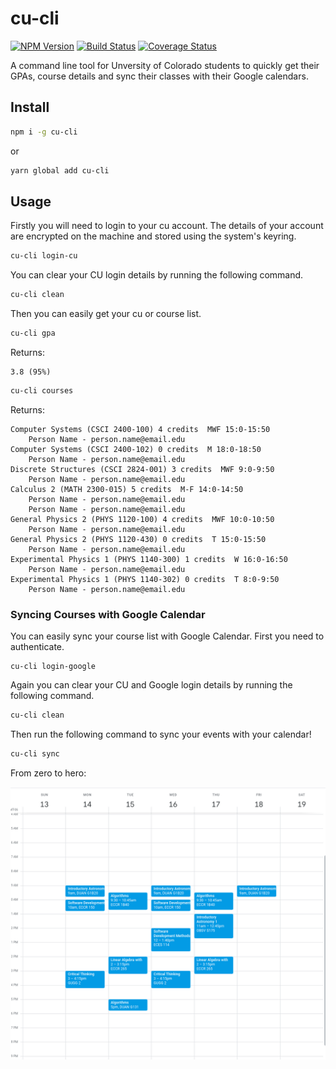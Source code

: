 # cu-cli

[![NPM Version](https://img.shields.io/npm/v/cu-cli)](https://www.npmjs.com/package/cu-cli)
[![Build Status](https://travis-ci.com/kpfromer/cu-cli.svg?branch=master)](https://travis-ci.com/kpfromer/cu-cli)
[![Coverage Status](https://coveralls.io/repos/github/kpfromer/cu-cli/badge.svg?branch=master)](https://coveralls.io/github/kpfromer/cu-cli?branch=master)

A command line tool for Unversity of Colorado students to quickly get their GPAs, course details and sync their classes with their Google calendars.

## Install

```bash
npm i -g cu-cli
```

or

```bash
yarn global add cu-cli
```

## Usage

Firstly you will need to login to your cu account. The details of your account
are encrypted on the machine and stored using the system's keyring.

```bash
cu-cli login-cu
```

You can clear your CU login details by running the following command.

```bash
cu-cli clean
```

Then you can easily get your cu or course list.

```bash
cu-cli gpa
```

Returns:

```
3.8 (95%)
```

```bash
cu-cli courses
```

Returns:

```
Computer Systems (CSCI 2400-100) 4 credits  MWF 15:0-15:50
	Person Name - person.name@email.edu
Computer Systems (CSCI 2400-102) 0 credits  M 18:0-18:50
	Person Name - person.name@email.edu
Discrete Structures (CSCI 2824-001) 3 credits  MWF 9:0-9:50
	Person Name - person.name@email.edu
Calculus 2 (MATH 2300-015) 5 credits  M-F 14:0-14:50
	Person Name - person.name@email.edu
    Person Name - person.name@email.edu
General Physics 2 (PHYS 1120-100) 4 credits  MWF 10:0-10:50
	Person Name - person.name@email.edu
General Physics 2 (PHYS 1120-430) 0 credits  T 15:0-15:50
	Person Name - person.name@email.edu
Experimental Physics 1 (PHYS 1140-300) 1 credits  W 16:0-16:50
	Person Name - person.name@email.edu
Experimental Physics 1 (PHYS 1140-302) 0 credits  T 8:0-9:50
	Person Name - person.name@email.edu
```

### Syncing Courses with Google Calendar

You can easily sync your course list with Google Calendar. First you need to authenticate.

```
cu-cli login-google
```

Again you can clear your CU and Google login details by running the following command.

```bash
cu-cli clean
```

Then run the following command to sync your events with your calendar!

```bash
cu-cli sync
```

From zero to hero:

![A synced calendar](docs/synced-calendar.png)
